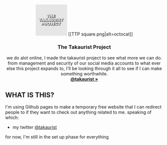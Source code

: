 <p align="center">
  <img src="TTP square.png" width=100 height=100>
  [[TTP square.png|alt=octocat]]

  <h3 align="center"> The Takaurist Project </h3>

  <p align="center">
    we do alot online, I made the takaurist project to see what more we can do. from management and security of our social media accounts to what ever else this project expands to, I'll be looking through it all to see if I can make something worthwhile.
    <br>
    <a href="https://twitter.com/takaurist"><strong>@takaurist &raquo;</strong></a>
  </p>
</p>

## WHAT IS THIS?
I'm using Github pages to make a temporary free website that I can redirect people to if they want to check out anything related to me.
speaking of which:
- my twitter [@takaurist](https://twitter.com/takaurist)

for now, I'm still in the set up phase for everything
